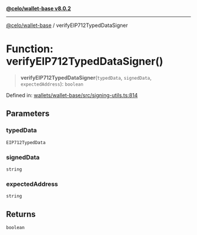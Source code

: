 [**@celo/wallet-base v8.0.2**](../README.md)

***

[@celo/wallet-base](../README.md) / verifyEIP712TypedDataSigner

# Function: verifyEIP712TypedDataSigner()

> **verifyEIP712TypedDataSigner**(`typedData`, `signedData`, `expectedAddress`): `boolean`

Defined in: [wallets/wallet-base/src/signing-utils.ts:814](https://github.com/celo-org/developer-tooling/blob/master/packages/sdk/wallets/wallet-base/src/signing-utils.ts#L814)

## Parameters

### typedData

`EIP712TypedData`

### signedData

`string`

### expectedAddress

`string`

## Returns

`boolean`
